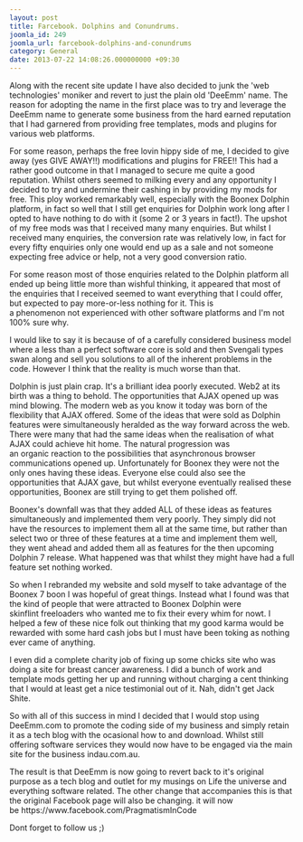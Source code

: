 ```yaml
---
layout: post
title: Farcebook. Dolphins and Conundrums.
joomla_id: 249
joomla_url: farcebook-dolphins-and-conundrums
category: General
date: 2013-07-22 14:08:26.000000000 +09:30
---
```

<p>Along with the recent site update I have also decided to junk the 'web technologies'&nbsp;moniker&nbsp;and revert to just the plain old 'DeeEmm' name. The reason for adopting the name in the first place was to try and leverage the DeeEmm name to generate some business from the hard earned reputation that I had garnered from providing free templates, mods and plugins for various web platforms.</p>
<p>For some reason, perhaps the free lovin hippy side of me, I decided to give away (yes GIVE AWAY!!) modifications and plugins for FREE!! This had a rather good outcome in that I managed to secure me quite a good reputation. Whilst others seemed to milking every and any opportunity I decided to try and undermine&nbsp;their&nbsp;cashing in by providing my mods for free. This ploy&nbsp;worked&nbsp;remarkably well, especially with the Boonex Dolphin platform, in fact so well that I still get enquiries for Dolphin work long after I opted to have nothing to do with it (some 2 or 3 years in fact!). The upshot of my free mods was that I received many many enquiries.&nbsp;But whilst I received many&nbsp;enquiries, the conversion rate was&nbsp;relatively&nbsp;low, in fact for every&nbsp;fifty&nbsp;enquiries only one would end up as a sale and not someone expecting free advice or help, not a very good conversion ratio.&nbsp;</p>
<p>For some reason most of those enquiries related to the Dolphin platform all ended up being little more than wishful thinking, it appeared that most of the enquiries that I received seemed to want everything that I could offer, but&nbsp;expected&nbsp;to pay more-or-less&nbsp;nothing&nbsp;for it. This is a&nbsp;phenomenon&nbsp;not&nbsp;experienced with other software platforms and I'm not 100% sure why.</p>
<p>I would like to say it is&nbsp;because&nbsp;of of a carefully&nbsp;considered&nbsp;business model where a less than a perfect software core is sold and then&nbsp;Svengali&nbsp;types swan along and sell you solutions to all of the inherent problems in the code. However I think that the reality is much worse than that.</p>
<p>Dolphin is just plain crap. It's a&nbsp;brilliant&nbsp;idea poorly executed. Web2 at its birth was a thing to behold. The opportunities that AJAX opened up was mind blowing. The modern web as you know it today was born of the flexibility that AJAX offered. Some of the ideas that were sold as Dolphin features were simultaneously heralded as the way forward&nbsp;across&nbsp;the web. There were many that had the same ideas when&nbsp;the&nbsp;realisation of what AJAX could&nbsp;achieve&nbsp;hit home. The natural&nbsp;progression&nbsp;was an&nbsp;organic&nbsp;reaction&nbsp;to the possibilities that asynchronous browser communications opened up. Unfortunately for Boonex they were not the only ones having these ideas.&nbsp;Everyone else could also see the opportunities that AJAX gave, but whilst everyone eventually realised these opportunities, Boonex are still trying to get them polished off.&nbsp;</p>
<p>Boonex's downfall was that they added ALL of these ideas as features simultaneously and&nbsp;implemented&nbsp;them very poorly. They simply did not have the resources to&nbsp;implement&nbsp;them all at the same time, but rather than select two or three of these features at a time and&nbsp;implement&nbsp;them well, they went ahead and added them all as features for the then upcoming Dolphin 7 release. What happened was that whilst they might have had a full feature set nothing worked.</p>
<p>So when I rebranded my website and sold myself to take advantage of the Boonex 7 boon I was hopeful of great things. Instead what I found was that the kind of people that were attracted to Boonex Dolphin were skinflint&nbsp;freeloaders who wanted me to fix&nbsp;their&nbsp;every whim for nowt. I helped a few of these nice folk out thinking that my good karma would be rewarded with some hard cash jobs but I must have been toking as nothing ever came of anything.</p>
<p>I even did a complete charity job of fixing up some chicks site who was doing a site for breast cancer awareness. I did a bunch of work and template mods getting her up and running without charging a cent thinking that I would at least get a nice&nbsp;testimonial&nbsp;out of it. Nah, didn't get Jack Shite.&nbsp;</p>
<p>So with all of this success in mind I decided that I would stop using DeeEmm.com to promote the coding side of my business&nbsp;and&nbsp;simply retain it as a tech blog with the ocasional how&nbsp;to&nbsp;and download.&nbsp;Whilst&nbsp;still offering software services they would now have to be engaged via the main site for the business indau.com.au.</p>
<p>The result is that DeeEmm is now going to revert back to it's original purpose as a tech blog and outlet for my musings on Life the universe and everything software related. The other change that accompanies this is that the original Facebook page will also be changing. it will now be&nbsp;https://www.facebook.com/PragmatismInCode&nbsp;</p>
<p>Dont forget to follow us ;)</p>
